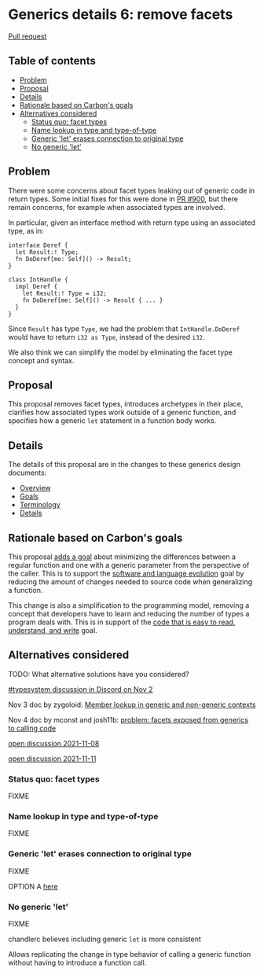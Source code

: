 # Generics details 6: remove facets

<!--
Part of the Carbon Language project, under the Apache License v2.0 with LLVM
Exceptions. See /LICENSE for license information.
SPDX-License-Identifier: Apache-2.0 WITH LLVM-exception
-->

[Pull request](https://github.com/carbon-language/carbon-lang/pull/950)

<!-- toc -->

## Table of contents

-   [Problem](#problem)
-   [Proposal](#proposal)
-   [Details](#details)
-   [Rationale based on Carbon's goals](#rationale-based-on-carbons-goals)
-   [Alternatives considered](#alternatives-considered)
    -   [Status quo: facet types](#status-quo-facet-types)
    -   [Name lookup in type and type-of-type](#name-lookup-in-type-and-type-of-type)
    -   [Generic 'let' erases connection to original type](#generic-let-erases-connection-to-original-type)
    -   [No generic 'let'](#no-generic-let)

<!-- tocstop -->

## Problem

There were some concerns about facet types leaking out of generic code in return
types. Some initial fixes for this were done in
[PR #900](https://github.com/carbon-language/carbon-lang/pull/900), but there
remain concerns, for example when associated types are involved.

In particular, given an interface method with return type using an associated
type, as in:

```
interface Deref {
  let Result:! Type;
  fn DoDeref[me: Self]() -> Result;
}

class IntHandle {
  impl Deref {
    let Result:! Type = i32;
    fn DoDeref[me: Self]() -> Result { ... }
  }
}
```

Since `Result` has type `Type`, we had the problem that `IntHandle.DoDeref`
would have to return `i32 as Type`, instead of the desired `i32`.

We also think we can simplify the model by eliminating the facet type concept
and syntax.

## Proposal

This proposal removes facet types, introduces archetypes in their place,
clarifies how associated types work outside of a generic function, and specifies
how a generic `let` statement in a function body works.

## Details

The details of this proposal are in the changes to these generics design
documents:

-   [Overview](/docs/design/generics/overview.md)
-   [Goals](/docs/design/generics/goals.md)
-   [Terminology](/docs/design/generics/terminology.md)
-   [Details](/docs/design/generics/details.md)

## Rationale based on Carbon's goals

This proposal
[adds a goal](/docs/design/generics/goals.md#path-from-regular-functions) about
minimizing the differences between a regular function and one with a generic
parameter from the perspective of the caller. This is to support the
[software and language evolution](/docs/project/goals.md#software-and-language-evolution)
goal by reducing the amount of changes needed to source code when generalizing a
function.

This change is also a simplification to the programming model, removing a
concept that developers have to learn and reducing the number of types a program
deals with. This is in support of the
[code that is easy to read, understand, and write](/docs/project/goals.md#code-that-is-easy-to-read-understand-and-write)
goal.

## Alternatives considered

TODO: What alternative solutions have you considered?

[#typesystem discussion in Discord on Nov 2](https://discord.com/channels/655572317891461132/708431657849585705/905248525028323368)

Nov 3 doc by zygoloid:
[Member lookup in generic and non-generic contexts](https://docs.google.com/document/d/1-vw39x5YARpUZ0uD2xmKepLEKG7_u122CUJ67hNz3hk/edit#)

Nov 4 doc by mconst and josh11b:
[problem: facets exposed from generics to calling code](https://docs.google.com/document/d/1C1eIzd6JY0ooE1rDjW1vx7e3i7sgGugCA9bPMRhwWM0/edit#)

[open discussion 2021-11-08](https://docs.google.com/document/d/1cRrhRrmaUf2hVi2lFcHsYo2j0jI6t9RGZoYjWhRxp14/edit?resourcekey=0-xWHBEZ8zIqnJiB4yfBSLfA#heading=h.ec285oam2okw)

[open discussion 2021-11-11](https://docs.google.com/document/d/1cRrhRrmaUf2hVi2lFcHsYo2j0jI6t9RGZoYjWhRxp14/edit?resourcekey=0-xWHBEZ8zIqnJiB4yfBSLfA#heading=h.8vuatm82d1mk)

### Status quo: facet types

FIXME

### Name lookup in type and type-of-type

FIXME

### Generic 'let' erases connection to original type

FIXME

OPTION A
[here](https://discord.com/channels/655572317891461132/708431657849585705/908834806551445554)

### No generic 'let'

FIXME

chandlerc believes including generic `let` is more consistent

Allows replicating the change in type behavior of calling a generic function
without having to introduce a function call.
